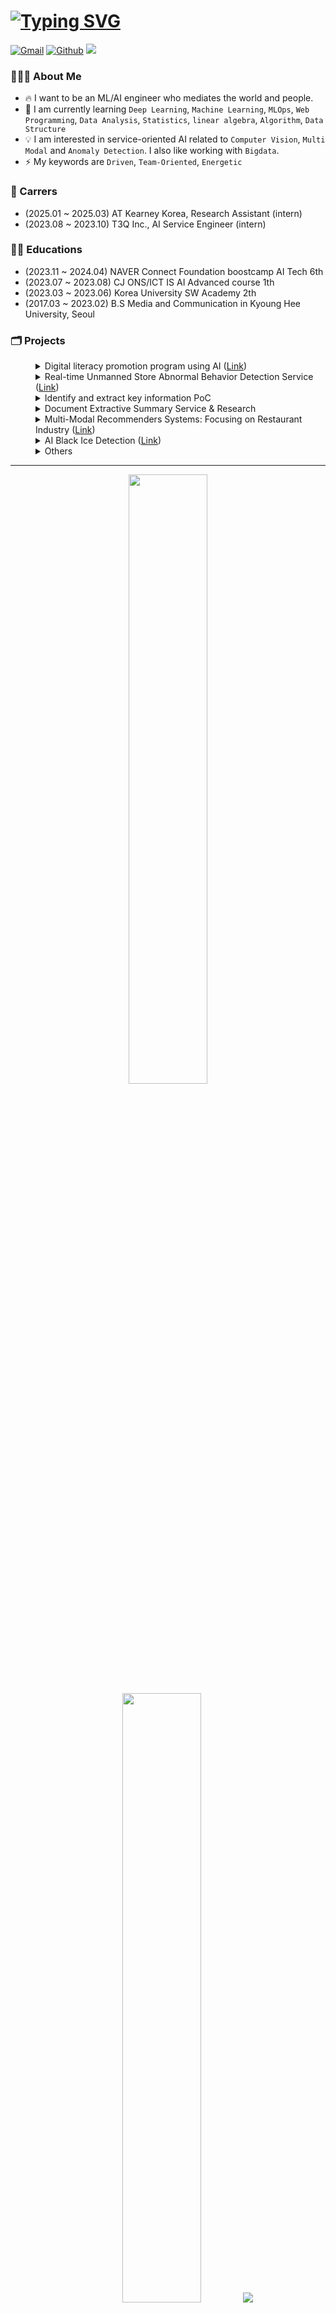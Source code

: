 # [![Typing SVG](https://readme-typing-svg.herokuapp.com?font=Lato&size=35&pause=1000&color=F7F7F7&vCenter=true&repeat=false&width=500&lines=ML%2FAI+Engineer%2C+Bkkhyunn+%F0%9F%91%8B%F0%9F%8F%BB)](https://git.io/typing-svg)

<p>
    <a href="mailto:toiquen419@gmail.com"><img img src="https://img.shields.io/badge/GMAIL-%23EA4335.svg?style=plastic&logo=gmail&logoColor=white" alt="Gmail"/></a>
    <a href="https://github.com/bkkhyunn"><img src="https://img.shields.io/badge/bkkhyunn-%23181717.svg?style=plastic&logo=github&logoColor=white" alt="Github"/></a>
    <a href="https://bkkhyunn.github.io"><img src="https://img.shields.io/badge/bkkhyunn's_note-green?style=plastic&logo=githubpages&logoColor=white"/></a>
</p>

### 🧑🏻‍💻 About Me
- 🔥 I want to be an ML/AI engineer who mediates the world and people.
- 🌱 I am currently learning `Deep Learning`, `Machine Learning`, `MLOps`, `Web Programming`, `Data Analysis`, `Statistics`, `linear algebra`, `Algorithm`, `Data Structure`
- 💡 I am interested in service-oriented AI related to `Computer Vision`, `Multi Modal` and `Anomaly Detection`. I also like working with `Bigdata`.
- ⚡️ My keywords are `Driven`, `Team-Oriented`, `Energetic`

### 🏢 Carrers
- (2025.01 ~ 2025.03) AT Kearney Korea, Research Assistant (intern)
- (2023.08 ~ 2023.10) T3Q Inc., AI Service Engineer (intern)

### 🏃🏻 Educations
- (2023.11 ~ 2024.04) NAVER Connect Foundation boostcamp AI Tech 6th
- (2023.07 ~ 2023.08) CJ ONS/ICT IS AI Advanced course 1th
- (2023.03 ~ 2023.06) Korea University SW Academy 2th
- (2017.03 ~ 2023.02) B.S Media and Communication in Kyoung Hee University, Seoul

### 🗂️ Projects

<div style="padding-left: 20px;">
<details style="padding-left: 20px;">
<summary>
Digital literacy promotion program using AI (<a href="https://github.com/bkkhyunn/Hanghae99_hackathon" target="_blank">Link</a>)
</summary>
<div markdown="1">
<br>

- 디지털 문해력을 증진시키는 AI 애클리케이션을 개발하여, 논리적 사고와 판단을 증진시키고 교육 불평등을 해소하고자 만든 서비스.
- HangHae99 AI Web service Hackathon | 2024.05.31 ~ 2024.06.01
- 맡은 역할: `Web Page 개발`, `프롬프트 엔지니어링`
- tech stack
    <p align="left">
    <img src="https://img.shields.io/badge/Python-3776AB?style=plastic&logo=Python&logoColor=white" alt="python"/>
    <img src="https://img.shields.io/badge/LangChain-1C3C3C?style=plastic&logo=langchain&logoColor=white" alt="langchain"/>
    <img src="https://img.shields.io/badge/OpenAI_gpt--4o-412991?style=plastic&logo=openai&logoColor=white" alt="langchain"/>
    <img src="https://img.shields.io/badge/FastAPI-009688?style=plastic&logo=FastAPI&logoColor=white" alt="fastapi"/>
    <img src="https://img.shields.io/badge/HTML-E34F26?style=plastic&logo=HTML5&logoColor=white" alt="html"/>
    <img src="https://img.shields.io/badge/Bootstrap-7952B3?style=plastic&logo=Bootstrap&logoColor=white" alt="bootstrap"/>
    <img src="https://img.shields.io/badge/JavaScript-F7DF1E?style=plastic&logo=javascript&logoColor=black" alt="js"/>
    <img src="https://img.shields.io/badge/SQLite-003B57?style=plastic&logo=SQLite&logoColor=white" alt="sqlite"/>
    <img src="https://img.shields.io/badge/Poetry-60A5FA?style=plastic&logo=poetry&logoColor=white" alt="poetry"/>
    </p>
</div>
</details>

<details style="padding-left: 20px;">
<summary>
Real-time Unmanned Store Abnormal Behavior Detection Service (<a href="https://github.com/bkkhyunn/NAVER_CONNECT_AI_Tech_6th_Team_Project_Final" target="_blank">Link</a>)
</summary>
<div markdown="1">

- 무인매장에 설치된 CCTV 를 활용하여 실시간으로 이상행동을 탐지하고, 사후 처리를 위해서 녹화 영상 내 이상행동 타임라인 제공 및 스크린샷 앨범 기능을 제공하는 서비스.
- NAVER Connect Foundation boostcamp AI Tech 6th | 2024.03 ~ 2024.04
- 맡은 역할: `팀장`, `서비스 기획 및 전체 파이프라인 설계`, `DB 설계`, `WAS 개발`, `실시간 통신 구현`, `LSTM Autoencoder 를 활용한 이상탐지 모델 구현`
- tech stack
    <p align="left">
    <img src="https://img.shields.io/badge/Linux-FCC624?style=plastic&logo=Linux&logoColor=white" alt="linux"/>
    <img src="https://img.shields.io/badge/Python-3776AB?style=plastic&logo=Python&logoColor=white" alt="python"/>
    <img src="https://img.shields.io/badge/Numpy-013243?style=plastic&logo=numpy&logoColor=white" alt="numpy"/>
    <img src="https://img.shields.io/badge/PyTorch-EE4C2C?style=plastic&logo=PyTorch&logoColor=white" alt="torch"/>
    <img src="https://img.shields.io/badge/OpenCV-5C3EE8?style=plastic&logo=OpenCV&logoColor=white" alt="opencv"/>
    <img src="https://img.shields.io/badge/FFmpeg-007808?style=plastic&logo=FFmpeg&logoColor=white" alt="ffmpeg"/>
    <img src="https://img.shields.io/badge/FastAPI-009688?style=plastic&logo=FastAPI&logoColor=white" alt="fastapi"/>
    <img src="https://img.shields.io/badge/HTML-E34F26?style=plastic&logo=HTML5&logoColor=white" alt="html"/>
    <img src="https://img.shields.io/badge/Bootstrap-7952B3?style=plastic&logo=Bootstrap&logoColor=white" alt="bootstrap"/>
    <img src="https://img.shields.io/badge/JavaScript-F7DF1E?style=plastic&logo=javascript&logoColor=black" alt="js"/>
    <img src="https://img.shields.io/badge/MySQL-4479A1?style=plastic&logo=MySQL&logoColor=white" alt="mysql"/>
    <img src="https://img.shields.io/badge/Docker-2496ED?style=plastic&logo=Docker&logoColor=white" alt="docker"/>
    <img src="https://img.shields.io/badge/Amazon EC2-232F3E?style=plastic&logo=amazonec2&logoColor=white" alt="amazon ec2"/>
    <img src="https://img.shields.io/badge/Amazon S3-569A31?style=plastic&logo=amazons3&logoColor=white" alt="amazon s3"/>
    <img src="https://img.shields.io/badge/Poetry-60A5FA?style=plastic&logo=poetry&logoColor=white" alt="poetry"/>
    <img src="https://img.shields.io/badge/Wandb-FFBE00?style=plastic&logo=weightsandbiases&logoColor=white" alt="wandb"/>
    </p>
    <p align="left">
    <img src="https://img.shields.io/badge/Yolov8-3776AB?style=plastic&logo=&logoColor=white" alt="yolov8"/>
    <img src="https://img.shields.io/badge/LSTMAE-3776AB?style=plastic&logo=&logoColor=white" alt="lstmae"/>
    </p>
</div>
</details>
    
<details style="padding-left: 20px;">
<summary>
Identify and extract key information PoC
</summary>
<div markdown="1">
<br>

- 사내에서 유통되는 문서 및 도면을 대상으로 AI 를 활용한 핵심정보 식별 및 분류 자동화 PoC
- T3Q Inc., AI Service Engineer (intern) | 2023.09 ~ 2023.10
- 역할: `문서 Lake 구축 보조`, `OCR 및 핵심 영역 식별`
- tech stack
    <p align="left">
    <img src="https://img.shields.io/badge/Linux-FCC624?style=plastic&logo=Linux&logoColor=white" alt="linux"/>
    <img src="https://img.shields.io/badge/Python-3776AB?style=plastic&logo=Python&logoColor=white" alt="python"/>
    <img src="https://img.shields.io/badge/PyTorch-EE4C2C?style=plastic&logo=PyTorch&logoColor=white" alt="torch"/>
    <img src="https://img.shields.io/badge/OpenCV-5C3EE8?style=plastic&logo=OpenCV&logoColor=white" alt="opencv"/>
    <img src="https://img.shields.io/badge/PaddleOCR-0062B0?style=plastic&logo=paddlepaddle&logoColor=white" alt="paddleOCR"/>
    <img src="https://img.shields.io/badge/Docker-2496ED?style=plastic&logo=Docker&logoColor=white" alt="docker"/>
    <img src="https://img.shields.io/badge/Amazon EC2-232F3E?style=plastic&logo=amazonec2&logoColor=white" alt="amazon ec2"/>
    <img src="https://img.shields.io/badge/Amazon S3-569A31?style=plastic&logo=amazons3&logoColor=white" alt="amazon s3"/>
    <img src="https://img.shields.io/badge/LibreofficeCLI-18A303?style=plastic&logo=libreoffice&logoColor=white" alt="libreofficecli"/>
    </p>
</div>
</details>

<details style="padding-left: 20px;">
<summary>Document Extractive Summary Service & Research</summary>
<div markdown="1">
<br>

- 원문의 변형 없이 주요한 문장을 추출하여 요약해주는 모델 개발
- T3Q Inc., AI Service Engineer (intern) | 2023.08 ~ 2023.09
- 역할: `데이터 분석`, `데이터 전처리`, `임베딩 실험`
- tech stack
    <p align="left">
    <img src="https://img.shields.io/badge/Linux-FCC624?style=plastic&logo=Linux&logoColor=white" alt="linux"/>
    <img src="https://img.shields.io/badge/Python-3776AB?style=plastic&logo=Python&logoColor=white" alt="python"/>
    <img src="https://img.shields.io/badge/PyTorch-EE4C2C?style=plastic&logo=PyTorch&logoColor=white" alt="torch"/>
    <img src="https://img.shields.io/badge/Hugging Face-FF6F00?style=plastic&logo=HuggingFace&logoColor=white" alt="huggingface"/>
    <img src="https://img.shields.io/badge/Docker-2496ED?style=plastic&logo=Docker&logoColor=white" alt="docker"/>
    </p>
    <p align="left">
    <img src="https://img.shields.io/badge/BERTSUM-3776AB?style=plastic&logo=&logoColor=white" alt="BERTSUM"/>
    <img src="https://img.shields.io/badge/BERT-3776AB?style=plastic&logo=&logoColor=white" alt="bert"/>
    <img src="https://img.shields.io/badge/RoBERTa-3776AB?style=plastic&logo=&logoColor=white" alt="roberta"/>
    <img src="https://img.shields.io/badge/BigBird-3776AB?style=plastic&logo=&logoColor=white" alt="bigbird"/>
    </p>
</div>
</details>

<details style="padding-left: 20px;">
<summary>
Multi-Modal Recommenders Systems: Focusing on Restaurant Industry (<a href="https://github.com/bkkhyunn/CJONS-4" target="_blank">Link</a>)
</summary>
<div markdown="1">
<br>

- 멀티모달(텍스트, 이미지)을 이용한 식당 추천 시스템 구현
- CJ ONS/ICT IS AI Advanced course 1th | 2023.07 ~ 2023.08
- 역할: `팀장`, `데이터 분석`, `ResNet 구현`
- tech stack
    <p align="left">
    <img src="https://img.shields.io/badge/Linux-FCC624?style=plastic&logo=Linux&logoColor=white" alt="linux"/>
    <img src="https://img.shields.io/badge/Python-3776AB?style=plastic&logo=Python&logoColor=white" alt="python"/>
    <img src="https://img.shields.io/badge/Numpy-013243?style=plastic&logo=numpy&logoColor=white" alt="numpy"/>
    <img src="https://img.shields.io/badge/Pandas-150458?style=plastic&logo=pandas&logoColor=white" alt="pandas"/>
    <img src="https://img.shields.io/badge/scikitlearn-F7931E?style=plastic&logo=scikitlearn&logoColor=white" alt="sklearn"/>
    <img src="https://img.shields.io/badge/PyTorch-EE4C2C?style=plastic&logo=PyTorch&logoColor=white" alt="torch"/>
    <img src="https://img.shields.io/badge/Hugging Face-FF6F00?style=plastic&logo=HuggingFace&logoColor=white" alt="huggingface"/>
    <img src="https://img.shields.io/badge/Docker-2496ED?style=plastic&logo=Docker&logoColor=white" alt="docker"/>
    <img src="https://img.shields.io/badge/Wandb-FFBE00?style=plastic&logo=weightsandbiases&logoColor=white" alt="wandb"/>
    </p>
</div>
</details>

<details style="padding-left: 20px;">
<summary>
AI Black Ice Detection (<a href="https://github.com/bkkhyunn/SW_TEAM5" target="_blank">Link</a>)
</summary>
<div markdown="1">
<br>

- AI 를 활용한 블랙아이스 탐지
- Korea University SW Academy 2th | 2023.05 ~ 2023.06
- 역할: `팀장`, `데이터 수집`, `데이터 전처리 및 라벨링`, `Data Augmentation`, `모델 실험`
- tech stack
    <p align="left">
    <img src="https://img.shields.io/badge/Google Colab-F9AB00?style=plastic&logo=googlecolab&logoColor=white" alt="googlecolab"/>
    <img src="https://img.shields.io/badge/Python-3776AB?style=plastic&logo=Python&logoColor=white" alt="python"/>
    <img src="https://img.shields.io/badge/Numpy-013243?style=plastic&logo=numpy&logoColor=white" alt="numpy"/>
    <img src="https://img.shields.io/badge/OpenCV-5C3EE8?style=plastic&logo=OpenCV&logoColor=white" alt="opencv"/>
    <img src="https://img.shields.io/badge/PyTorch-EE4C2C?style=plastic&logo=PyTorch&logoColor=white" alt="torch"/>
    <img src="https://img.shields.io/badge/Selenium-43B02A?style=plastic&logo=selenium&logoColor=white" alt="selenium"/>
    </p>
</div>
</details>

<details style="padding-left: 20px;">
<summary>Others</summary>
<div markdown="1">
<br>

- NAVER Connect Foundation boostcamp AI Tech 6th 에서 진행한 팀 프로젝트들
  - [마스크 착용 상태 분류](https://github.com/bkkhyunn/NAVER_CONNECT_AI_Tech_6th_Team_Project_1)
  - [재활용 품목 분류를 위한 Object Detection](https://github.com/bkkhyunn/NAVER_CONNECT_AI_Tech_6th_Team_Project_2)
  - [글자 검출 프로젝트](https://github.com/bkkhyunn/NAVER_CONNECT_AI_Tech_6th_Team_Project_3)
  - [Hand Bone Image Segmentation](https://github.com/bkkhyunn/NAVER_CONNECT_AI_Tech_6th_Team_Project_4)
- tech stack
    <p align="left">
    <img src="https://img.shields.io/badge/Linux-FCC624?style=plastic&logo=Linux&logoColor=white" alt="linux"/>
    <img src="https://img.shields.io/badge/Python-3776AB?style=plastic&logo=Python&logoColor=white" alt="python"/>
    <img src="https://img.shields.io/badge/Numpy-013243?style=plastic&logo=numpy&logoColor=white" alt="numpy"/>
    <img src="https://img.shields.io/badge/Pandas-150458?style=plastic&logo=pandas&logoColor=white" alt="pandas"/>
    <img src="https://img.shields.io/badge/scikitlearn-F7931E?style=plastic&logo=scikitlearn&logoColor=white" alt="sklearn"/>
    <img src="https://img.shields.io/badge/PyTorch-EE4C2C?style=plastic&logo=PyTorch&logoColor=white" alt="torch"/>
    <img src="https://img.shields.io/badge/OpenCV-5C3EE8?style=plastic&logo=OpenCV&logoColor=white" alt="opencv"/>
    <img src="https://buly.kr/9MOQX9k" alt="MM Family"/>
    <img src="https://img.shields.io/badge/Poetry-60A5FA?style=plastic&logo=poetry&logoColor=white" alt="poetry"/>
    <img src="https://img.shields.io/badge/Wandb-FFBE00?style=plastic&logo=weightsandbiases&logoColor=white" alt="wandb"/>
    </p>
</div>
</details>
</div>

---

<p align="center">
  <img height="50%" width="auto" src ="https://github-readme-stats.vercel.app/api?username=bkkhyunn&show_icons=true&count_private=true&theme=darcula&hide_border=true&hide=issues,contribs&bg_color=00000000">
  <img height="50%" width="auto" src ="https://github-readme-stats.vercel.app/api/top-langs/?username=bkkhyunn&layout=compact&hide_border=true&theme=darcula&bg_color=00000000&langs_count=6&hide=jupyter%20notebook,tex,css,php&exclude_repo=Pacman-AI">
  <img src ="https://github-readme-streak-stats.herokuapp.com?user=bkkhyunn&theme=darcula&hide_border=true&background=FFFFFF00">
  <br>
  <a href="https://github.com/bkkhyunn"><img src="https://hits.seeyoufarm.com/api/count/incr/badge.svg?url=https%3A%2F%2Fgithub.com%2Fbkkhyunn&count_bg=%23EB8B07&title_bg=%23555555&icon=&icon_color=%23E7E7E7&title=VISITs&edge_flat=false"/></a>
</p>